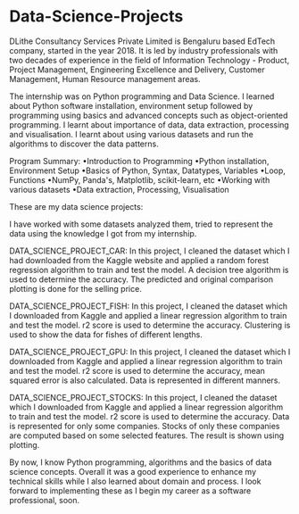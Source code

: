 # Data-Science-Projects

DLithe Consultancy Services Private Limited is Bengaluru based EdTech company, started in the year 2018. It is led by industry professionals with two decades of experience in the field of Information Technology - Product, Project Management, Engineering Excellence and Delivery, Customer Management, Human Resource management areas.

The internship was on Python programming and Data Science. I learned about Python software installation, environment setup followed by programming using basics and advanced concepts such as object-oriented programming. I learnt about importance of data, data extraction, processing and visualisation. I learnt about using various datasets and run the algorithms to discover the data patterns.

Program Summary: •Introduction to Programming •Python installation, Environment Setup •Basics of Python, Syntax, Datatypes, Variables •Loop, Functions •NumPy, Panda's, Matplotlib, scikit-learn, etc •Working with various datasets •Data extraction, Processing, Visualisation

These are my data science projects:

I have worked with some datasets analyzed them, tried to represent the data using the knowledge I got from my internship.

DATA_SCIENCE_PROJECT_CAR: In this project, I cleaned the dataset which I had downloaded from the Kaggle website and applied a random forest regression algorithm to train and test the model. A decision tree algorithm is used to determine the accuracy. The predicted and original comparison plotting is done for the selling price.

DATA_SCIENCE_PROJECT_FISH: In this project, I cleaned the dataset which I downloaded from Kaggle and applied a linear regression algorithm to train and test the model. r2 score is used to determine the accuracy. Clustering is used to show the data for fishes of different lengths.

DATA_SCIENCE_PROJECT_GPU: In this project, I cleaned the dataset which I downloaded from Kaggle and applied a linear regression algorithm to train and test the model. r2 score is used to determine the accuracy, mean squared error is also calculated. Data is represented in different manners.

DATA_SCIENCE_PROJECT_STOCKS: In this project, I cleaned the dataset which I downloaded from Kaggle and applied a linear regression algorithm to train and test the model. r2 score is used to determine the accuracy. Data is represented for only some companies. Stocks of only these companies are computed based on some selected features. The result is shown using plotting.

By now, I know Python programming, algorithms and the basics of data science concepts. Overall it was a good experience to enhance my technical skills while I also learned about domain and process. I look forward to implementing these as I begin my career as a software professional, soon.
